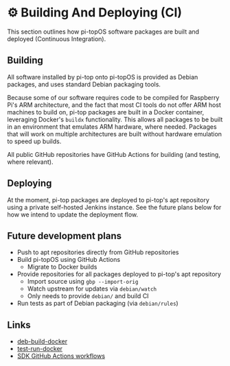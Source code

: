 # ⚙️ Building And Deploying (CI)

This section outlines how pi-topOS software packages are built and deployed (Continuous Integration).

## Building
All software installed by pi-top onto pi-topOS is provided as Debian packages, and uses standard Debian packaging tools.

Because some of our software requires code to be compiled for Raspberry Pi's ARM architecture, and the fact that most
CI tools do not offer ARM host machines to build on, pi-top packages are built in a Docker container, leveraging Docker's
`buildx` functionality. This allows all packages to be built in an environment that emulates ARM hardware, where needed.
Packages that will work on multiple architectures are built without hardware emulation to speed up builds.

All public GitHub repositories have GitHub Actions for building (and testing, where relevant).

## Deploying
At the moment, pi-top packages are deployed to pi-top's apt repository using a private self-hosted Jenkins instance.
See the future plans below for how we intend to update the deployment flow.

## Future development plans
* Push to apt repositories directly from GitHub repositories
* Build pi-topOS using GitHub Actions
  * Migrate to Docker builds
* Provide repositories for all packages deployed to pi-top's apt repository
  * Import source using `gbp --import-orig`
  * Watch upstream for updates via `debian/watch`
  * Only needs to provide `debian/` and build CI
* Run tests as part of Debian packaging (via `debian/rules`)

## Links
* [deb-build-docker](https://github.com/pi-top/deb-build-docker)
* [test-run-docker](https://github.com/pi-top/test-run-docker)
* [SDK GitHub Actions workflows](https://github.com/pi-top/pi-top-Python-SDK/tree/master/.github/workflows)
